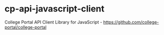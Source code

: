 # cp-api-javascript-client
College Portal API Client Library for JavaScript -  https://github.com/college-portal/college-portal
